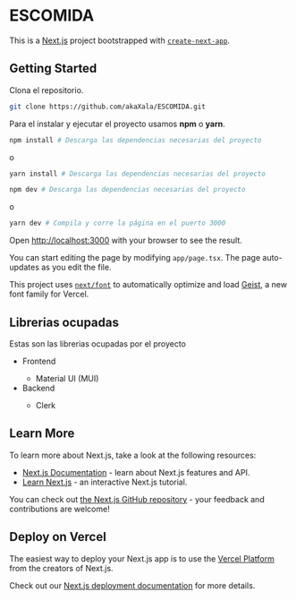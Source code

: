 # ESCOMIDA

This is a [Next.js](https://nextjs.org) project bootstrapped with [`create-next-app`](https://nextjs.org/docs/app/api-reference/cli/create-next-app).

## Getting Started

Clona el repositorio.

```bash
git clone https://github.com/akaXala/ESCOMIDA.git
```

Para el instalar y ejecutar el proyecto usamos **npm** o **yarn**.
```bash
npm install # Descarga las dependencias necesarias del proyecto
```

o

```bash
yarn install # Descarga las dependencias necesarias del proyecto
```

```bash
npm dev # Descarga las dependencias necesarias del proyecto
```

o

```bash
yarn dev # Compila y corre la página en el puerto 3000
```

Open [http://localhost:3000](http://localhost:3000) with your browser to see the result.

You can start editing the page by modifying `app/page.tsx`. The page auto-updates as you edit the file.

This project uses [`next/font`](https://nextjs.org/docs/app/building-your-application/optimizing/fonts) to automatically optimize and load [Geist](https://vercel.com/font), a new font family for Vercel.

## Librerias ocupadas

Estas son las librerias ocupadas por el proyecto

<ul>
       <li>Frontend</li>
       <ul>
              <li>Material UI (MUI)</li>
       </ul>
       <li>Backend</li>
       <ul>
              <li>Clerk</li>
       </ul>
</ul>

## Learn More

To learn more about Next.js, take a look at the following resources:

- [Next.js Documentation](https://nextjs.org/docs) - learn about Next.js features and API.
- [Learn Next.js](https://nextjs.org/learn) - an interactive Next.js tutorial.

You can check out [the Next.js GitHub repository](https://github.com/vercel/next.js) - your feedback and contributions are welcome!

## Deploy on Vercel

The easiest way to deploy your Next.js app is to use the [Vercel Platform](https://vercel.com/new?utm_medium=default-template&filter=next.js&utm_source=create-next-app&utm_campaign=create-next-app-readme) from the creators of Next.js.

Check out our [Next.js deployment documentation](https://nextjs.org/docs/app/building-your-application/deploying) for more details.
